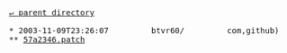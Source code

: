 <pre>
  <a href="../">&#x21b5; parent directory</a>
  
  * 2003-11-09T23:26:07&#x0009;&#x0009;btvr60/&#x0009;&#x0009;com,github)&#x0009;&#x0009;dajobe-import/turtle/commit
  ** <a href="57a2346.patch">57a2346.patch</a>
</pre>
